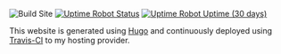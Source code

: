 ![Build Site](https://github.com/shiruken/csullender.com/workflows/Build%20Site/badge.svg?branch=master)
[![Uptime Robot Status](https://img.shields.io/uptimerobot/status/m784250796-adba6025933c002ce3561e44)](https://status.csullender.com/)
[![Uptime Robot Uptime (30 days)](https://img.shields.io/uptimerobot/ratio/m784250796-adba6025933c002ce3561e44)](https://status.csullender.com/)

This website is generated using [Hugo](https://gohugo.io/) and continuously deployed using [Travis-CI](https://travis-ci.org/) to my hosting provider.
